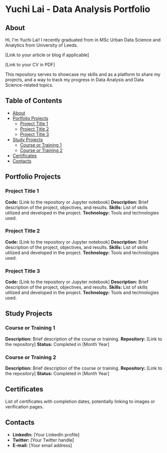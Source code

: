 # Yuchi Lai - Data Analysis Portfolio

## About
Hi, I'm Yuchi Lai! I recently graduated from in MSc Urban Data Science and Analytics  from University of Leeds.

[Link to your article or blog if applicable]

[Link to your CV in PDF]

This repository serves to showcase my skills and as a platform to share my projects, and a way to track my progress in Data Analysis and Data Science-related topics.

## Table of Contents
- [About](#about)
- [Portfolio Projects](#portfolio-projects)
  - [Project Title 1](#project-title-1)
  - [Project Title 2](#project-title-2)
  - [Project Title 3](#project-title-3)
- [Study Projects](#study-projects)
  - [Course or Training 1](#course-or-training-1)
  - [Course or Training 2](#course-or-training-2)
- [Certificates](#certificates)
- [Contacts](#contacts)

## Portfolio Projects
### Project Title 1
**Code:** [Link to the repository or Jupyter notebook]
**Description:** Brief description of the project, objectives, and results.
**Skills:** List of skills utilized and developed in the project.
**Technology:** Tools and technologies used.

### Project Title 2
**Code:** [Link to the repository or Jupyter notebook]
**Description:** Brief description of the project, objectives, and results.
**Skills:** List of skills utilized and developed in the project.
**Technology:** Tools and technologies used.

### Project Title 3
**Code:** [Link to the repository or Jupyter notebook]
**Description:** Brief description of the project, objectives, and results.
**Skills:** List of skills utilized and developed in the project.
**Technology:** Tools and technologies used.

## Study Projects
### Course or Training 1
**Description:** Brief description of the course or training.
**Repository:** [Link to the repository]
**Status:** Completed in [Month Year]

### Course or Training 2
**Description:** Brief description of the course or training.
**Repository:** [Link to the repository]
**Status:** Completed in [Month Year]

## Certificates
List of certificates with completion dates, potentially linking to images or verification pages.

## Contacts
- **LinkedIn:** [Your LinkedIn profile]
- **Twitter:** [Your Twitter handle]
- **E-mail:** [Your email address]
